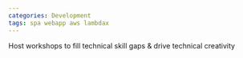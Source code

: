 ```yaml
---
categories: Development
tags: spa webapp aws lambdax
---
```


Host workshops to fill technical skill gaps & drive technical creativity



